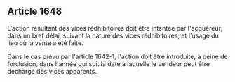 Article 1648
----
L'action résultant des vices rédhibitoires doit être intentée par l'acquéreur,
dans un bref délai, suivant la nature des vices rédhibitoires, et l'usage du
lieu où la vente a été faite.

Dans le cas prévu par l'article 1642-1, l'action doit être introduite, à peine
de forclusion, dans l'année qui suit la date à laquelle le vendeur peut être
déchargé des vices apparents.
